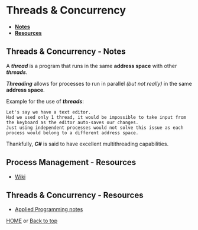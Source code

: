 # Threads & Concurrency

- [**Notes**](#threads--concurrency---notes)
- [**Resources**](#threads--concurrency---resources)

## Threads & Concurrency - Notes

A ***thread*** is a program that runs in the same **address space** with other ***threads***.

***Threading*** allows for processes to run in parallel *(but not really)* in the same **address space**.

Example for the use of ***threads***:

    Let's say we have a text editor.
    Had we used only 1 thread, it would be impossible to take input from the keyboard as the editor auto-saves our changes.
    Just using independent processes would not solve this issue as each process would belong to a different address space.
Thankfully, ***C#*** is said to have excellent multithreading capabilities.

## Process Management - Resources

- [Wiki](https://en.wikipedia.org/wiki/Process_management_(computing))

## Threads & Concurrency - Resources

- [Applied Programming notes](https://applied-programming.github.io/Operating-Systems-Notes/3-Threads-and-Concurrency/)

[HOME](https://github.com/Stratis-Dermanoutsos/Full-Stack-2021#full-stack-roadmap-2021) or [Back to top](#threads--concurrency)
